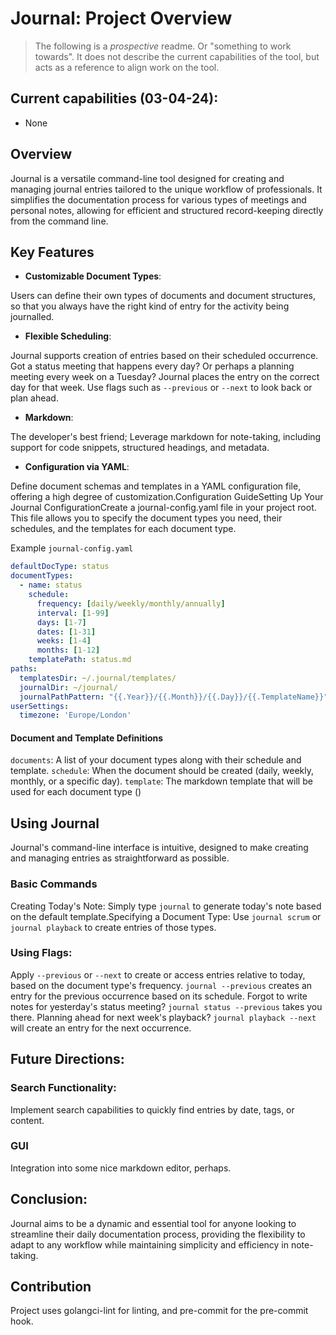 # Journal: Project Overview

> The following is a _prospective_ readme. Or "something to work towards". It does not describe the current capabilities of the tool, but acts as a reference to align work on the tool.

## Current capabilities (03-04-24):
* None

## Overview

Journal is a versatile command-line tool designed for creating and managing journal entries tailored to the unique workflow of professionals. It simplifies the documentation process for various types of meetings and personal notes, allowing for efficient and structured record-keeping directly from the command line.

## Key Features

- **Customizable Document Types**:

Users can define their own types of documents and document structures, so that you always have the right kind of entry for the activity being journalled.

- **Flexible Scheduling**:

Journal supports creation of entries based on their scheduled occurrence. Got a status meeting that happens every day? Or perhaps a planning meeting every week on a Tuesday? Journal places the entry on the correct day for that week. Use flags such as `--previous` or `--next` to look back or plan ahead.

- **Markdown**:

The developer's best friend; Leverage markdown for note-taking, including support for code snippets, structured headings, and metadata.

- **Configuration via YAML**:

Define document schemas and templates in a YAML configuration file, offering a high degree of customization.Configuration GuideSetting Up Your Journal ConfigurationCreate a journal-config.yaml file in your project root. This file allows you to specify the document types you need, their schedules, and the templates for each document type.

Example `journal-config.yaml`
``` yaml
defaultDocType: status
documentTypes:
  - name: status
    schedule:
      frequency: [daily/weekly/monthly/annually]
      interval: [1-99]
      days: [1-7]
      dates: [1-31]
      weeks: [1-4]
      months: [1-12]
    templatePath: status.md
paths:
  templatesDir: ~/.journal/templates/
  journalDir: ~/journal/
  journalPathPattern: "{{.Year}}/{{.Month}}/{{.Day}}/{{.TemplateName}}"
userSettings:
  timezone: 'Europe/London'
  ```


#### Document and Template Definitions

`documents`: A list of your document types along with their schedule and template.
`schedule`: When the document should be created (daily, weekly, monthly, or a specific day).
`template`: The markdown template that will be used for each document type ()

## Using Journal
Journal's command-line interface is intuitive, designed to make creating and managing entries as straightforward as possible.

### Basic Commands
Creating Today's Note: Simply type `journal` to generate today's note based on the default template.Specifying a Document Type: Use `journal scrum` or `journal playback` to create entries of those types.
### Using Flags:
Apply `--previous` or `--next` to create or access entries relative to today, based on the document type's frequency.
`journal --previous` creates an entry for the previous occurrence based on its schedule. Forgot to write notes for yesterday's status meeting? `journal status --previous` takes you there. Planning ahead for next week's playback? `journal playback --next` will create an entry for the next occurrence.

## Future Directions:
### Search Functionality:
Implement search capabilities to quickly find entries by date, tags, or content.
### GUI
Integration into some nice markdown editor, perhaps.

## Conclusion:
Journal aims to be a dynamic and essential tool for anyone looking to streamline their daily documentation process, providing the flexibility to adapt to any workflow while maintaining simplicity and efficiency in note-taking.

## Contribution

Project uses golangci-lint for linting, and pre-commit for the pre-commit hook.
